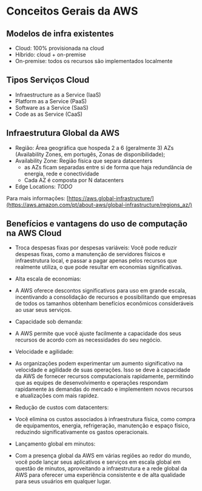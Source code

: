 # Conceitos Gerais da AWS

## Modelos de infra existentes

* Cloud: 100% provisionada na cloud
* Híbrido: cloud + on-premise
* On-premise: todos os recursos são implementados localmente

## Tipos Serviços Cloud

* Infraestructure as a Service (IaaS)
* Platform as a Service (PaaS)
* Software as a Service (SaaS)
* Code as as Service (CaaS)

## Infraestrutura Global da AWS

* Região: Área geográfica que hospeda 2 a 6 (geralmente 3) AZs (Availability Zones, em portugês, Zonas de disponibilidade);
* Availability Zone: Região física que separa datacenters
    - as AZs ficam separadas entre si de forma que haja redundância de energia, rede e conectividade
    - Cada AZ é composta por N datacenters
* Edge Locations: *TODO*

Para mais informações: [https://aws.global-infrastructure/](https://aws.amazon.com/pt/about-aws/global-infrastructure/regions_az/)

## Benefícios e vantagens do uso de computação na AWS Cloud

* Troca despesas fixas por despesas variáveis:
Você pode reduzir despesas fixas, como a manutenção de servidores físicos e infraestrutura local, e passar a pagar apenas pelos recursos que realmente utiliza, o que pode resultar em economias significativas.

* Alta escala de economias:
- A AWS oferece descontos significativos para uso em grande escala, incentivando a consolidação de recursos e possibilitando que empresas de todos os tamanhos obtenham benefícios econômicos consideráveis ao usar seus serviços.

* Capacidade sob demanda:
- A AWS permite que você ajuste facilmente a capacidade dos seus recursos de acordo com as necessidades do seu negócio.

* Velocidade e agilidade:
- As organizações podem experimentar um aumento significativo na velocidade e agilidade de suas operações. Isso se deve à capacidade da AWS de fornecer recursos computacionais rapidamente, permitindo que as equipes de desenvolvimento e operações respondam rapidamente às demandas do mercado e implementem novos recursos e atualizações com mais rapidez.

* Redução de custos com datacenters:
- Você elimina os custos associados à infraestrutura física, como compra de equipamentos, energia, refrigeração, manutenção e espaço físico, reduzindo significativamente os gastos operacionais.

* Lançamento global em minutos:
- Com a presença global da AWS em várias regiões ao redor do mundo, você pode lançar seus aplicativos e serviços em escala global em questão de minutos, aproveitando a infraestrutura e a rede global da AWS para oferecer uma experiência consistente e de alta qualidade para seus usuários em qualquer lugar.
